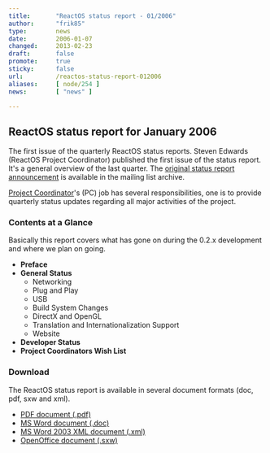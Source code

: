 ```yaml
---
title:       "ReactOS status report - 01/2006"
author:      "frik85"
type:        news
date:        2006-01-07
changed:     2013-02-23
draft:       false
promote:     true
sticky:      false
url:         /reactos-status-report-012006
aliases:     [ node/254 ]
news:        [ "news" ]

---
```


<h2>ReactOS status report for January 2006</h2>

<p>The first issue of the quarterly ReactOS status reports.
Steven Edwards (ReactOS Project Coordinator) published the first issue of the status report. It's a general overview of the last quarter. The <a href="http://www.reactos.org/archives/public/ros-general/2006-January/002107.html">original status report announcement</a> is available in the mailing list archive.</p>

<p><a href="http://www.reactos.org/wiki/index.php/ReactOS_Project_Coordinator">Project Coordinator</a>'s (PC) job has several responsibilities, one is to provide quarterly status updates regarding all major activities of the project.</p>

<h3>Contents at a Glance</h3>
<p>Basically this report covers what has gone on during the 0.2.x development and where we plan on going.</p>
<ul>
 <li><b>Preface</b></li>
 <li><b>General Status</b>
  <ul>
   <li>Networking</li>
   <li>Plug and Play</li>
   <li>USB</li>
   <li>Build System Changes</li>
   <li>DirectX and OpenGL</li>
   <li>Translation and Internationalization Support</li>
   <li>Website</li>
  </ul>
 </li>
 <li><b>Developer Status</b></li>
 <li><b>Project Coordinators Wish List</b></li>
</ul>

<h3>Download</h3>
<p>The ReactOS status report is available in several document formats (doc, pdf, sxw and xml).</p>
<ul>
 <li><a href="http://svn.reactos.org/viewcvs/*checkout*/trunk/press-media/Status%20Reports/January%202006/ReactOS%20status%20report.pdf">PDF document (.pdf)</a></li>
 <li><a href="http://svn.reactos.org/viewcvs/*checkout*/trunk/press-media/Status%20Reports/January%202006/ReactOS%20status%20report.doc">MS Word document (.doc)</a></li>
 <li><a href="http://svn.reactos.org/viewcvs/*checkout*/trunk/press-media/Status%20Reports/January%202006/ReactOS%20status%20report.xml">MS Word 2003 XML document (.xml)</a></li>
 <li><a href="http://svn.reactos.org/viewcvs/*checkout*/trunk/press-media/Status%20Reports/January%202006/ReactOS%20status%20report.sxw">OpenOffice document (.sxw)</a></li>
</ul>

